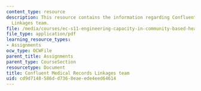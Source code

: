 ```yaml
---
content_type: resource
description: This resource contains the information regarding Confluent Medical Records
  Linkages team.
file: /media/courses/ec-s11-engineering-capacity-in-community-based-healthcare-fall-2005/cd9d7148586dd7368eaeede4eed64614_MITEC_S11F05_confluent.pdf
file_type: application/pdf
learning_resource_types:
- Assignments
ocw_type: OCWFile
parent_title: Assignments
parent_type: CourseSection
resourcetype: Document
title: Confluent Medical Records Linkages team
uid: cd9d7148-586d-d736-8eae-ede4eed64614
---
```

